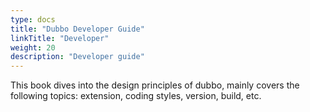 ```yaml
---
type: docs
title: "Dubbo Developer Guide"
linkTitle: "Developer"
weight: 20
description: "Developer guide"
---
```


This book dives into the design principles of dubbo, mainly covers the following topics: extension, coding styles, version, build, etc.

